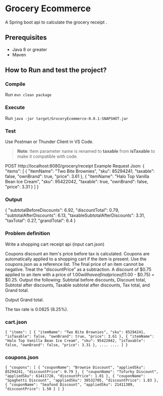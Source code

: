 # Grocery Ecommerce
A Spring boot api to calculate the grocery receipt .

## Prerequisites
- Java 8 or greater
- Maven

## How to Run and test the project?
### Compile
Run `mvn clean package`

### Execute
Run `java -jar target/GroceryEcommerce-0.0.1-SNAPSHOT.jar`

### Test
Use Postman or Thunder Client in VS Code.

> **Note**: Item parameter name is renamed to **taxable** from **isTaxable** to make it compatible with code.

POST http://localhost:8080/grocery/receipt
Example Request Json:
{
  "items": [
    {
      "itemName": "Two Bite Brownies",
      "sku": 85294241,
      "taxable": false,
      "ownBrand": true,
      "price": 3.61
    },
    {
      "itemName": "Halo Top Vanilla Bean Ice Cream",
      "sku": 95422042,
      "taxable": true,
      "ownBrand": false,
      "price": 3.31
    }
  ]
}

### Output
{
  "subtotalBeforeDiscounts": 6.92,
  "discountTotal": 0.79,
  "subtotalAfterDiscounts": 6.13,
  "taxableSubtotalAfterDiscounts": 3.31,
  "taxTotal": 0.27,
  "grandTotal": 6.4
}

### Problem definition
Write a shopping cart receipt api (input cart.json)

Coupons discount an item's price before tax is calculated.
Coupons are automatically applied to a shopping cart if the item is present.
Use the coupons.json as a reference list.
The final price of an item cannot be negative.
Treat the "discountPrice" as a subtraction. A discount of $0.75 applied to an item with a price of $1.00 will have a final price of ($1.00 - $0.75) = $0.25.
Output the following: Subtotal before discounts, Discount total, Subtotal after discounts, Taxable subtotal after discounts, Tax total, and Grand total.

Output Grand total.

The tax rate is 0.0825 (8.25%).

### cart.json
`{
  "items": [
    {
      "itemName": "Two Bite Brownies",
      "sku": 85294241,
      "isTaxable": false,
      "ownBrand": true,
      "price": 3.61
    },
    {
      "itemName": "Halo Top Vanilla Bean Ice Cream",
      "sku": 95422042,
      "isTaxable": false,
      "ownBrand": false,
      "price": 3.31
    },
	....
	....
	]
	}`
	
### coupons.json
`{
  "coupons": [
    {
      "couponName": "Brownie Discount",
      "appliedSku": 85294241,
      "discountPrice": 0.79
    },
    {
      "couponName": "Tofurky Discount",
      "appliedSku": 61411728,
      "discountPrice": 1.01
    },
    {
      "couponName": "Spaghetti Discount",
      "appliedSku": 30532705,
      "discountPrice": 1.83
    },
    {
      "couponName": "Seafood Discount",
      "appliedSku": 21411389,
      "discountPrice": 1.50
    }
  ]
}`
